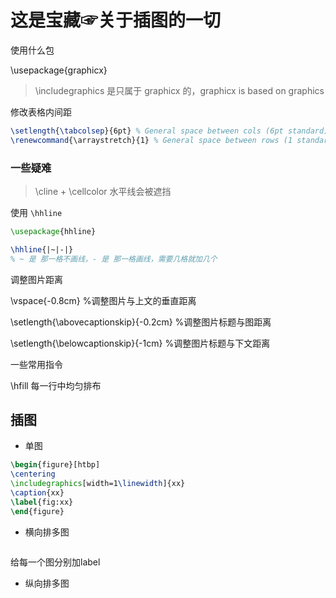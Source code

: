 # 这是宝藏☞关于插图的一切



使用什么包

\usepackage{graphicx}

> \includegraphics 是只属于 graphicx 的，graphicx is based on graphics





修改表格内间距

```tex
\setlength{\tabcolsep}{6pt} % General space between cols (6pt standard)
\renewcommand{\arraystretch}{1} % General space between rows (1 standard)
```





### 一些疑难



> \cline + \cellcolor  水平线会被遮挡

使用 `\hhline`

```tex
\usepackage{hhline}

\hhline{|~|-|}
% ~ 是 那一格不画线，- 是 那一格画线，需要几格就加几个
```



调整图片距离

\vspace{-0.8cm}  %调整图片与上文的垂直距离



\setlength{\abovecaptionskip}{-0.2cm}  %调整图片标题与图距离

\setlength{\belowcaptionskip}{-1cm}  %调整图片标题与下文距离



一些常用指令



\hfill 每一行中均匀排布



## 插图

- 单图

```tex
\begin{figure}[htbp]
\centering
\includegraphics[width=1\linewidth]{xx}
\caption{xx}
\label{fig:xx}
\end{figure}
```

- 横向排多图

```
```



给每一个图分别加label



- 纵向排多图

